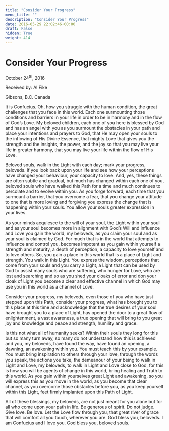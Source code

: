 ```yaml
---
title: "Consider Your Progress"
menu_title: ""
description: "Consider Your Progress"
date: 2016-05-29 22:02:46+00:00
draft: False
hidden: True
weight: 414
---
```

# Consider Your Progress
October 24<sup>th</sup>, 2016

Received by: Al Fike

Gibsons, B.C. Canada


It is Confucius. Oh, how you struggle with the human condition, the great challenges that you face in this world. Each one surmounting those conditions and barriers in your life in order to be in harmony and in the flow of God’s Love. My beloved children, each one of you here is blessed by God and has an angel with you as you surmount the obstacles in your path and place your intentions and prayers to God, that He may open your souls to the inflowing of His Divine Essence, that mighty Love that gives you the strength and the insights, the power, and the joy so that you may live your life in greater harmony, that you may live your life within the flow of His Love. 

Beloved souls, walk in the Light with each day; mark your progress, beloveds. If you look back upon your life and see how your perceptions have changed your behaviour, your capacity to love. And, yes, these things are often subtle and gradual, but much has changed within each one of you, beloved souls who have walked this Path for a time and much continues to percolate and to evolve within you. As you forge forward, each time that you surmount a barrier, that you overcome a fear, that you change your attitude to one that is more loving and forgiving you express the change that is happening within your souls. You allow your souls greater expression in your lives. 

As your minds acquiesce to the will of your soul, the Light within your soul and as your soul becomes more in alignment with God’s Will and influence and Love you gain the world, my beloveds, as you claim your soul and as your soul is claimed by God. For much that is in the world that attempts to influence and control you,  becomes impotent as you gain within yourself a strength and maturity, a depth of perception, a capacity to love yourself and to love others. So, you gain a place in this world that is a place of Light and strength. You walk in this Light. You express the wisdom, perceptions that come from your souls and you carry a Light, a Light that can be used by God to assist many souls who are suffering, who hunger for Love, who are lost and searching and so as you shed your cloaks of error and don your cloak of Light you become a clear and effective channel in which God may use you in this world as a channel of Love. 

Consider your progress, my beloveds, even those of you who have just stepped upon this Path, consider your progress, what has brought you to this place at this time and acknowledge that the true desires of your soul  have brought you to a place of Light, has opened the door to a great flow of enlightenment, a vast awareness, a true opening that will bring to you great joy and knowledge and peace and strength, humility and grace. 

Is this not what all of humanity seeks? Within their souls they long for this but so many turn away, so many do not understand how this is achieved and you, my beloveds, have found the way, have found an opening, a dawning, an awakening within you. You must teach this by your example. You must bring inspiration to others through your love, through the words you speak, the actions you take, the demeanour of your being to walk in Light and Love, my beloveds, to walk in Light and Love close to God, for this is how you will be agents of change in this world, bring healing and Truth to this world. As you gain within yourselves great Light and awakening, so you will express this as you move in the world, as you become that clear channel, as you overcome those obstacles before you, as you keep yourself within this Light, feet firmly implanted upon this Path of Light. 

All of these blessings, my beloveds, are not just meant for you alone but for all who come upon your path in life. Be generous of spirit. Do not judge. Give love. Be love. Let the Love flow through you, that great river of grace that will comfort all you touch, wherever you are. God bless you, beloveds. I am Confucius and I love you. God bless you, beloved souls. 


  

